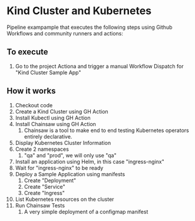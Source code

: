 # Kind Cluster and Kubernetes

Pipeline exampample that executes the following steps using Github Workflows and community runners and actions:

## To execute
1. Go to the project Actiona and trigger a manual Workflow Dispatch for "Kind Cluster Sample App"

## How it works

1. Checkout code
1. Create a Kind Cluster using GH Action
1. Install Kubectl using GH Action
1. Install Chainsaw using GH Action
    1. Chainsaw is a tool to make end to end testing Kubernetes operators entirely declarative.
1. Display Kubernetes Cluster Information
1. Create 2 namespaces
    1. "qa" and "prod", we will only use "qa"
1. Install an application using Helm, in this case "ingress-nginx"
1. Wait for "ingress-nginx" to be ready
1. Deploy a Sample Application using manifests
    1. Create "Deployment"
    1. Create "Service"
    1. Create "Ingress"
1. List Kubernetes resources on the cluster
1. Run Chainsaw Tests
    1. A very simple deployment of a configmap manifest